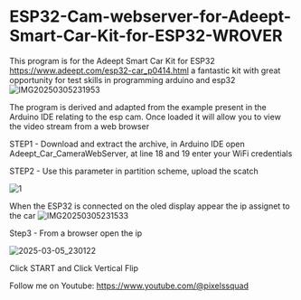 # ESP32-Cam-webserver-for-Adeept-Smart-Car-Kit-for-ESP32-WROVER

This program is for the Adeept Smart Car Kit for ESP32 https://www.adeept.com/esp32-car_p0414.html
a fantastic kit with great opportunity for test skills in programming arduino and esp32
![IMG20250305231953](https://github.com/user-attachments/assets/4da6726b-adb8-4dab-bf36-2e6f91305de2)


The program is derived and adapted from the example present in the Arduino IDE relating to the esp cam.
Once loaded it will allow you to view the video stream from a web browser

STEP1 - Download and extract the archive, in Arduino IDE open Adeept_Car_CameraWebServer, at line 18 and 19 enter your WiFi credentials

STEP2 - Use this parameter in partition scheme, upload the scatch

![1](https://github.com/user-attachments/assets/07e1954f-f507-490b-9457-edc2b7b8fd10)

When the ESP32 is connected on the oled display appear the ip assignet to the car 
![IMG20250305231533](https://github.com/user-attachments/assets/bc8ee12d-f16d-4c6c-a3e0-e52bce3d48b5)

Step3 - From a browser open the ip

![2025-03-05_230122](https://github.com/user-attachments/assets/270b670b-28c0-4cba-a75c-47aef285ad99)

Click START and Click Vertical Flip

Follow me on Youtube: https://www.youtube.com/@pixelssquad
